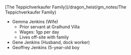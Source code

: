 <meta charset="utf-8">

[The Teppichverkaufer Family](/dragon_heist/gm_notes/The Teppichverkaufer Family)

* Gemma Jenkins (Wife)
  * Prior servant at Gralhund Villa
  * Wages: 1gp per day
  * Lives off-site with family
* Gene Jenkins (Husband, dock worker)
* Geoffrey Jenkins (5-year-old boy
